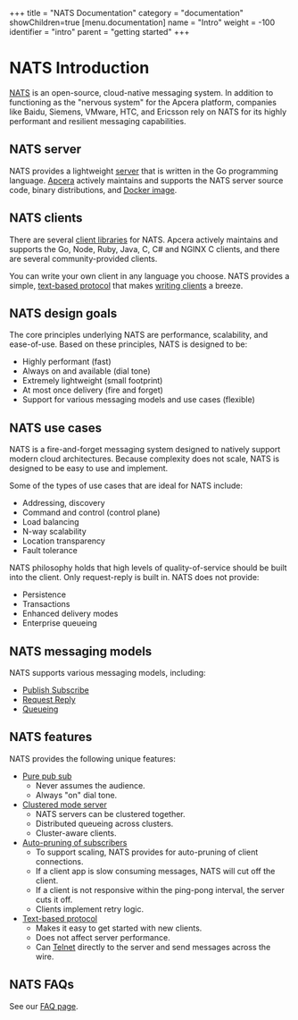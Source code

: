 +++
title = "NATS Documentation"
category = "documentation"
showChildren=true
[menu.documentation]
  name = "Intro"
  weight = -100
  identifier = "intro"
  parent = "getting started"
+++


# NATS Introduction

[NATS](http://nats.io/) is an open-source, cloud-native messaging system. In addition to functioning as the "nervous system" for the Apcera platform, companies like Baidu, Siemens, VMware, HTC, and Ericsson rely on NATS for its highly performant and resilient messaging capabilities.

## NATS server

NATS provides a lightweight [server](/documentation/server/gnatsd-intro/) that is written in the Go programming language. [Apcera](http://www.apcera.com/) actively maintains and supports the NATS server source code, binary distributions, and [Docker image](https://hub.docker.com/_/nats/).

## NATS clients

There are several [client libraries](/documentation/clients/nats-clients/) for NATS. Apcera actively maintains and supports the Go, Node, Ruby, Java, C, C# and NGINX C clients, and there are several community-provided clients.

You can write your own client in any language you choose. NATS provides a simple, [text-based protocol](/documentation/internals/nats-protocol/) that makes [writing clients](/documentation/internals/nats-guide) a breeze.

## NATS design goals

The core principles underlying NATS are performance, scalability, and ease-of-use. Based on these principles, NATS is designed to be:

- Highly performant (fast)
- Always on and available (dial tone)
- Extremely lightweight (small footprint)
- At most once delivery (fire and forget)
- Support for various messaging models and use cases (flexible)

## NATS use cases

NATS is a fire-and-forget messaging system designed to natively support modern cloud architectures. Because complexity does not scale, NATS is designed to be easy to use and implement.

Some of the types of use cases that are ideal for NATS include:

- Addressing, discovery
- Command and control (control plane)
- Load balancing
- N-way scalability
- Location transparency
- Fault tolerance

NATS philosophy holds that high levels of quality-of-service should be built into the client. Only request-reply is built in. NATS does not provide:

- Persistence
- Transactions
- Enhanced delivery modes
- Enterprise queueing

## NATS messaging models

NATS supports various messaging models, including:

- [Publish Subscribe](/documentation/concepts/nats-pub-sub/)
- [Request Reply](/documentation/concepts/nats-req-rep/)
- [Queueing](/documentation/concepts/nats-queueing/)

## NATS features

NATS provides the following unique features:

- [Pure pub sub](/documentation/server/gnatsd-intro/)
	- Never assumes the audience.
	- Always "on" dial tone.
- [Clustered mode server](/documentation/server/gnatsd-cluster/)
	- NATS servers can be clustered together.
	- Distributed queueing across clusters.
	- Cluster-aware clients.
- [Auto-pruning of subscribers](/documentation/server/gnatsd-prune/)
	- To support scaling, NATS provides for auto-pruning of client connections.
	- If a client app is slow consuming messages, NATS will cut off the client.
	- If a client is not responsive within the ping-pong interval, the server cuts it off.
	- Clients implement retry logic.
- [Text-based protocol](/documentation/internals/nats-protocol/)
	- Makes it easy to get started with new clients.
	- Does not affect server performance.
	- Can [Telnet](https://en.wikipedia.org/wiki/Telnet) directly to the server and send messages across the wire.

## NATS FAQs

See our [FAQ page](/documentation/faq).
